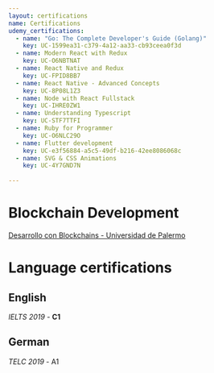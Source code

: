 ```yaml
---
layout: certifications
name: Certifications
udemy_certifications:
  - name: "Go: The Complete Developer's Guide (Golang)"
    key: UC-1599ea31-c379-4a12-aa33-cb93ceea0f3d
  - name: Modern React with Redux
    key: UC-O6NBTNAT
  - name: React Native and Redux
    key: UC-FPID8BB7
  - name: React Native - Advanced Concepts
    key: UC-8P08L1Z3
  - name: Node with React Fullstack
    key: UC-IHRE0ZW1
  - name: Understanding Typescript
    key: UC-STF7TTFI
  - name: Ruby for Programmer
    key: UC-O6NLC29O
  - name: Flutter development
    key: UC-e3f56884-a5c5-49df-b216-42ee8086068c
  - name: SVG & CSS Animations
    key: UC-4Y7GND7N
    
---
```



# Blockchain Development

[Desarrollo con Blockchains - Universidad de Palermo](https://www.palermo.edu/cursos/tecnologia/desarrollo-con-blockchains.html)

# Language certifications

## English

_IELTS 2019_ - **C1**

## German

_TELC 2019_ - A1
